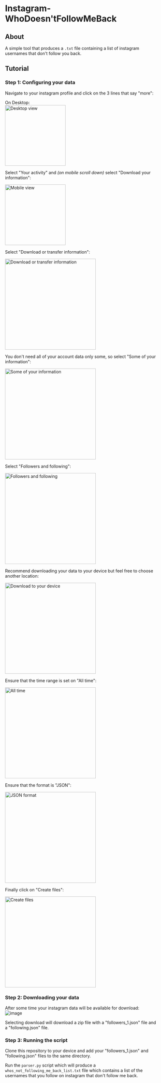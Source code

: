 # Instagram- WhoDoesn'tFollowMeBack

## About
A simple tool that produces a `.txt` file containing a list of instagram usernames that don't follow you back.

## Tutorial

### Step 1: Configuring your data

Navigate to your instagram profile and click on the 3 lines that say "more":

On Desktop:     
<img src="https://github.com/user-attachments/assets/02d83dd0-e4ff-4bb3-afed-ab36099e5f15" alt="Desktop view" width="200">

Select "Your activity" and *(on mobile scroll down)* select "Download your information":

<img src="https://github.com/user-attachments/assets/53e761bb-8d84-4c5b-8db9-3d27d1def8de" alt="Mobile view" width="200">

Select "Download or transfer information": 

<img src="https://github.com/user-attachments/assets/35193164-09ca-4ca1-94d8-15b416d8612f" alt="Download or transfer information" width="300">

You don't need all of your account data only some, so select "Some of your information":

<img src="https://github.com/user-attachments/assets/ac553bfa-9179-471b-8750-61f6f1eddd58" alt="Some of your information" width="300">

Select "Followers and following":

<img src="https://github.com/user-attachments/assets/09e91702-fc60-4af9-8475-f35248cfce63" alt="Followers and following" width="300">

Recommend downloading your data to your device but feel free to choose another location:

<img src="https://github.com/user-attachments/assets/3c04c7df-a069-4441-973c-0c96057ac7d2" alt="Download to your device" width="300">

Ensure that the time range is set on "All time":

<img src="https://github.com/user-attachments/assets/2b862603-fdca-4737-9eb0-25ea37fe2957" alt="All time" width="300">

Ensure that the format is "JSON":

<img src="https://github.com/user-attachments/assets/962a25e6-d709-4d12-ba1f-85020b8d9506" alt="JSON format" width="300">

Finally click on "Create files":

<img src="https://github.com/user-attachments/assets/b1213fb4-499d-4ce7-b436-934f1267e727" alt="Create files" width="300">


### Step 2: Downloading your data

After some time your instagram data will be available for download:
![image](https://github.com/user-attachments/assets/8ab782db-7b39-43f3-a9eb-85746a458b39)

Selecting download will download a zip file with a "followers_1.json" file and a "following.json" file.

### Step 3: Running the script

Clone this repository to your device and add your "followers_1.json" and "following.json" files to the same directory. 

Run the `parser.py` script which will produce a `whos_not_following_me_back_list.txt` file which contains a list of the usernames that you follow on instagram that don't follow me back. 






